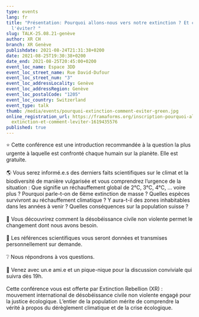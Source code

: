 ```yaml
---
type: events
lang: fr
title: "Présentation: Pourquoi allons-nous vers notre extinction ? Et comment
  l'éviter? "
slug: TALK-25.08.21-genève
author: XR CH
branch: XR Genève
publishdate: 2021-08-24T21:31:38+0200
date: 2021-08-25T19:30:38+0200
date_end: 2021-08-25T20:45:00+0200
event_loc_name: Espace 3DD
event_loc_street_name: Rue David-Dufour
event_loc_street_num: "3"
event_loc_addressLocality: Genève
event_loc_addressRegion: Genève
event_loc_postalCode: "1205"
event_loc_country: Switzerland
event_type: talk
thumb: /media/events/pourquoi-extinction-comment-eviter-green.jpg
online_registration_url: https://framaforms.org/inscription-pourquoi-allons-nous-vers-notre-
  extinction-et-comment-leviter-1619435576
published: true
---
```

⭐ Cette conférence est une introduction recommandée à la question la plus urgente à laquelle est confronté chaque humain sur la planète. Elle est gratuite.\
\
🌎 Vous serez informé.e.s des derniers faits scientifiques sur le climat et la biodiversité de manière vulgarisée et vous comprendrez l’urgence de la situation : Que signifie un réchauffement global de 2°C, 3°C, 4°C, … voire plus ? Pourquoi parle-t-on de 6ème extinction de masse ? Quelles espèces survivront au réchauffement climatique ? Y aura-t-il des zones inhabitables dans les années à venir ? Quelles conséquences sur la population suisse ?\
\
🌳 Vous découvrirez comment la désobéissance civile non violente permet le changement dont nous avons besoin.\
\
📃 Les références scientifiques vous seront données et transmises personnellement sur demande.\
\
❔ Nous répondrons à vos questions.\
\
🥪 Venez avec un.e ami.e et un pique-nique pour la discussion conviviale qui suivra dès 19h.\
\
Cette conférence vous est offerte par Extinction Rebellion (XR) : mouvement international de désobéissance civile non violente engagé pour la justice écologique. L’entier de la population mérite de comprendre la vérité à propos du dérèglement climatique et de la crise écologique.